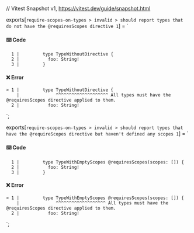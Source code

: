 // Vitest Snapshot v1, https://vitest.dev/guide/snapshot.html

exports[`require-scopes-on-types > invalid > should report types that do not have the @requiresScopes directive 1`] = `
#### ⌨️ Code

      1 |         type TypeWithoutDirective {
      2 |           foo: String!
      3 |         }

#### ❌ Error

    > 1 |         type TypeWithoutDirective {
        |              ^^^^^^^^^^^^^^^^^^^^ All types must have the @requiresScopes directive applied to them.
      2 |           foo: String!
`;

exports[`require-scopes-on-types > invalid > should report types that have the @requireScopes directive but haven't defined any scopes 1`] = `
#### ⌨️ Code

      1 |         type TypeWithEmptyScopes @requiresScopes(scopes: []) {
      2 |           foo: String!
      3 |         }

#### ❌ Error

    > 1 |         type TypeWithEmptyScopes @requiresScopes(scopes: []) {
        |              ^^^^^^^^^^^^^^^^^^^ All types must have the @requiresScopes directive applied to them.
      2 |           foo: String!
`;
